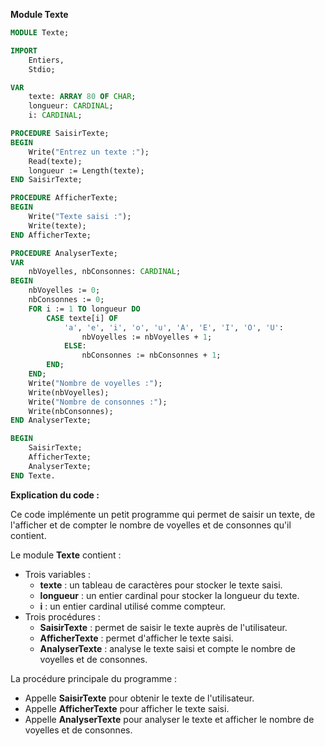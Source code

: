 **Module Texte**

```modula-2
MODULE Texte;

IMPORT
    Entiers,
    Stdio;

VAR
    texte: ARRAY 80 OF CHAR;
    longueur: CARDINAL;
    i: CARDINAL;

PROCEDURE SaisirTexte;
BEGIN
    Write("Entrez un texte :");
    Read(texte);
    longueur := Length(texte);
END SaisirTexte;

PROCEDURE AfficherTexte;
BEGIN
    Write("Texte saisi :");
    Write(texte);
END AfficherTexte;

PROCEDURE AnalyserTexte;
VAR
    nbVoyelles, nbConsonnes: CARDINAL;
BEGIN
    nbVoyelles := 0;
    nbConsonnes := 0;
    FOR i := 1 TO longueur DO
        CASE texte[i] OF
            'a', 'e', 'i', 'o', 'u', 'A', 'E', 'I', 'O', 'U':
                nbVoyelles := nbVoyelles + 1;
            ELSE:
                nbConsonnes := nbConsonnes + 1;
        END;
    END;
    Write("Nombre de voyelles :");
    Write(nbVoyelles);
    Write("Nombre de consonnes :");
    Write(nbConsonnes);
END AnalyserTexte;

BEGIN
    SaisirTexte;
    AfficherTexte;
    AnalyserTexte;
END Texte.
```

**Explication du code :**

Ce code implémente un petit programme qui permet de saisir un texte, de l'afficher et de compter le nombre de voyelles et de consonnes qu'il contient.

Le module **Texte** contient :

* Trois variables :
    * **texte** : un tableau de caractères pour stocker le texte saisi.
    * **longueur** : un entier cardinal pour stocker la longueur du texte.
    * **i** : un entier cardinal utilisé comme compteur.
* Trois procédures :
    * **SaisirTexte** : permet de saisir le texte auprès de l'utilisateur.
    * **AfficherTexte** : permet d'afficher le texte saisi.
    * **AnalyserTexte** : analyse le texte saisi et compte le nombre de voyelles et de consonnes.

La procédure principale du programme :

* Appelle **SaisirTexte** pour obtenir le texte de l'utilisateur.
* Appelle **AfficherTexte** pour afficher le texte saisi.
* Appelle **AnalyserTexte** pour analyser le texte et afficher le nombre de voyelles et de consonnes.